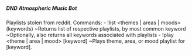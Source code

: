 ##### DND Atmospheric Music Bot #####

Playlists stolen from reddit.
Commands:
    - !list <themes | areas | moods> (keywords)
        ~Returns list of respective playlists, by most common keyword
        ~Optionally, also returns all keywords associated with playlists
    - !play <theme | area | mood> [keyword]
        ~Plays theme, area, or mood playlist for [keyword].
    